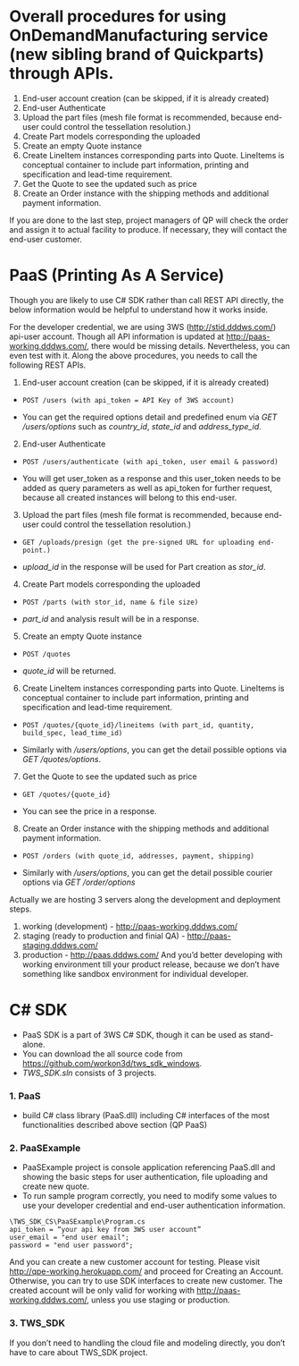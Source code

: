 # Overall procedures for using OnDemandManufacturing service (new sibling brand of Quickparts) through APIs.
1. End-user account creation (can be skipped, if it is already created)
2. End-user Authenticate
3. Upload the part files (mesh file format is recommended, because end-user could control the tessellation resolution.)
4. Create Part models corresponding the uploaded
6. Create an empty Quote instance
5. Create LineItem instances corresponding parts into Quote. LineItems is conceptual container to include part information, printing and specification and lead-time requirement.
6. Get the Quote to see the updated such as price
7. Create an Order instance with the shipping methods and additional payment information.

If you are done to the last step, project managers of QP will check the order and assign it to actual facility to produce. If necessary, they will contact the end-user customer.

# PaaS (Printing As A Service)
Though you are likely to use C# SDK rather than call REST API directly, the below information would be helpful to understand how it works inside.

For the developer credential, we are using 3WS (http://stid.dddws.com/) api-user account.
Though all API information is updated at http://paas-working.dddws.com/, there would be missing details. Nevertheless, you can even test with it.
Along the above procedures, you needs to call the following REST APIs.
1. End-user account creation (can be skipped, if it is already created)
*     POST /users (with api_token = API Key of 3WS account)
* You can get the required options detail and predefined enum via _GET /users/options_ such as _country_id_, _state_id_ and _address_type_id_.

2. End-user Authenticate
*     POST /users/authenticate (with api_token, user email & password)
* You will get user_token as a response and this user_token needs to be added as query parameters as well as api_token for further request, because all created instances will belong to this end-user.

3. Upload the part files (mesh file format is recommended, because end-user could control the tessellation resolution.)
*     GET /uploads/presign (get the pre-signed URL for uploading end-point.)
* _upload_id_ in the response will be used for Part creation as _stor_id_.

4. Create Part models corresponding the uploaded
*     POST /parts (with stor_id, name & file size)
* _part_id_ and analysis result will be in a response.

5. Create an empty Quote instance
*     POST /quotes
* _quote_id_ will be returned.

6. Create LineItem instances corresponding parts into Quote. LineItems is conceptual container to include part information, printing and specification and lead-time requirement.
*     POST /quotes/{quote_id}/lineitems (with part_id, quantity, build_spec, lead_time_id)
* Similarly with _/users/options_, you can get the detail possible options via _GET /quotes/options_.

7. Get the Quote to see the updated such as price
*     GET /quotes/{quote_id}
* You can see the price in a response.

8. Create an Order instance with the shipping methods and additional payment information.
*     POST /orders (with quote_id, addresses, payment, shipping)
* Similarly with _/users/options_, you can get the detail possible courier options via _GET /order/options_

Actually we are hosting 3 servers along the development and deployment steps.
1) working (development) - http://paas-working.dddws.com/
2) staging (ready to production and finial QA) - http://paas-staging.dddws.com/
3) production - http://paas.dddws.com/
And you’d better developing with working environment till your product release, because we don’t have something like sandbox environment for individual developer.

# C# SDK
* PaaS SDK is a part of 3WS C# SDK, though it can be used as stand-alone.
* You can download the all source code from https://github.com/workon3d/tws_sdk_windows.
* _TWS_SDK.sln_ consists of 3 projects.
### 1. PaaS
* build C# class library (PaaS.dll) including C# interfaces of the most functionalities described above section (QP PaaS)

### 2. PaaSExample
* PaaSExample project is console application referencing PaaS.dll and showing the basic steps for user authentication, file uploading and create new quote.
* To run sample program correctly, you need to modify some values to use your developer credential and end-user authentication information.
```
\TWS_SDK_CS\PaaSExample\Program.cs
api_token = “your api key from 3WS user account” 
user_email = "end user email";
password = "end user password";
```
And you can create a new customer account for testing. Please visit http://qpe-working.herokuapp.com/ and proceed for Creating an Account. Otherwise, you can try to use SDK interfaces to create new customer.
The created account will be only valid for working with http://paas-working.dddws.com/, unless you use staging or production.

### 3. TWS_SDK
If you don’t need to handling the cloud file and modeling directly, you don’t have to care about TWS_SDK project.
